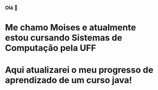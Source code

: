 ### Olá 👋
# Me chamo Moises e atualmente estou cursando Sistemas de Computação pela UFF
# Aqui atualizarei o meu progresso de aprendizado de um curso java!


<!--
**msgodinho/msgodinho** is a ✨ _special_ ✨ repository because its `README.md` (this file) appears on your GitHub profile.

Here are some ideas to get you started:

- 🔭 I’m currently working on ...
- 🌱 I’m currently learning ...
- 👯 I’m looking to collaborate on ...
- 🤔 I’m looking for help with ...
- 💬 Ask me about ...
- 📫 How to reach me: ...
- 😄 Pronouns: ...
- ⚡ Fun fact: ...
-->
